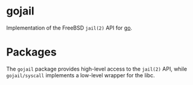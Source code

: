 # gojail

Implementation of the FreeBSD `jail(2)` API for [go](https://www.golang.org).

# Packages

The `gojail` package provides high-level access to the `jail(2)` API, while
`gojail/syscall` implements a low-level wrapper for the libc.
